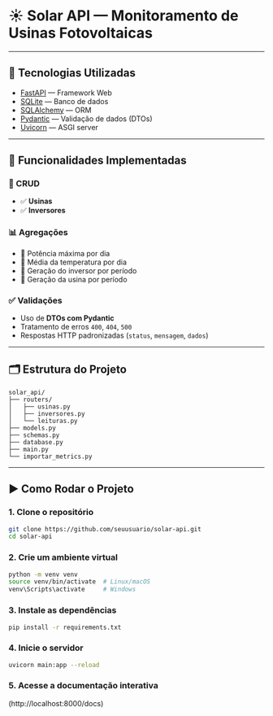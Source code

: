 # ☀️ Solar API — Monitoramento de Usinas Fotovoltaicas

---

## 🚀 Tecnologias Utilizadas

- [FastAPI](https://fastapi.tiangolo.com/) — Framework Web
- [SQLite](https://www.sqlite.org/) — Banco de dados
- [SQLAlchemy](https://www.sqlalchemy.org/) — ORM
- [Pydantic](https://docs.pydantic.dev/) — Validação de dados (DTOs)
- [Uvicorn](https://www.uvicorn.org/) — ASGI server


---

## 🧩 Funcionalidades Implementadas

### 🔧 CRUD

- ✅ **Usinas**
- ✅ **Inversores**

### 📊 Agregações

- 🔹 Potência máxima por dia
- 🔹 Média da temperatura por dia
- 🔹 Geração do inversor por período
- 🔹 Geração da usina por período

### ✅ Validações

- Uso de **DTOs com Pydantic**
- Tratamento de erros `400`, `404`, `500`
- Respostas HTTP padronizadas (`status`, `mensagem`, `dados`)




---

## 🗂️ Estrutura do Projeto

```text
solar_api/
├── routers/
│   ├── usinas.py
│   ├── inversores.py
│   └── leituras.py
├── models.py
├── schemas.py
├── database.py
├── main.py
└── importar_metrics.py
```



---

## ▶️ Como Rodar o Projeto

### 1. Clone o repositório
```bash
git clone https://github.com/seuusuario/solar-api.git
cd solar-api
```
### 2. Crie um ambiente virtual
```bash
python -m venv venv
source venv/bin/activate  # Linux/macOS
venv\Scripts\activate     # Windows
```
### 3. Instale as dependências
```bash
pip install -r requirements.txt
```
### 4. Inicie o servidor
```bash
uvicorn main:app --reload
```
### 5. Acesse a documentação interativa
(http://localhost:8000/docs)
